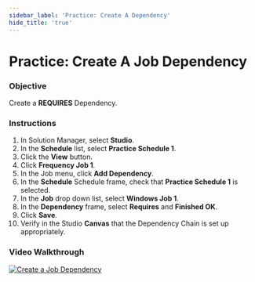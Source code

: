 ```yaml
---
sidebar_label: 'Practice: Create A Dependency'
hide_title: 'true'
---
```


# Practice: Create A Job Dependency

### Objective

Create a **REQUIRES** Dependency. 

### Instructions

1. In Solution Manager, select **Studio**. 
2. In the **Schedule** list, select **Practice Schedule 1**.
3. Click the **View** button.
4. Click **Frequency Job 1**.
5. In the Job menu, click **Add Dependency**.
6. In the **Schedule** Schedule frame, check that **Practice Schedule 1** is selected.
7. In the **Job** drop down list, select **Windows Job 1**.
8. In the **Dependency** frame, select **Requires** and **Finished OK**.
9. Click **Save**.
10. Verify in the Studio **Canvas** that the Dependency Chain is set up appropriately.


### Video Walkthrough

[![Create a Job Dependency](../static/img/create-a-job-dependency.png)](https://sma1980-my.sharepoint.com/:v:/g/personal/rweesner_smatechnologies_com/EbAuaNdjMrZCvFOOYZR_MO0BqzUP4I5V71sgLrUFyrcZBg?nav=eyJyZWZlcnJhbEluZm8iOnsicmVmZXJyYWxBcHAiOiJPbmVEcml2ZUZvckJ1c2luZXNzIiwicmVmZXJyYWxBcHBQbGF0Zm9ybSI6IldlYiIsInJlZmVycmFsTW9kZSI6InZpZXciLCJyZWZlcnJhbFZpZXciOiJNeUZpbGVzTGlua0NvcHkifX0&e=AHtkoB)